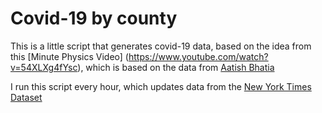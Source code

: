 # Covid-19 by county
This is a little script that generates covid-19 data, based on the
idea from this [Minute Physics Video]
(https://www.youtube.com/watch?v=54XLXg4fYsc), which is based on the
data  from [Aatish Bhatia](https://aatishb.com/covidtrends/)

I run this script every hour, which updates data from the [New York
Times Dataset](https://github.com/nytimes/covid-19-data.git)

